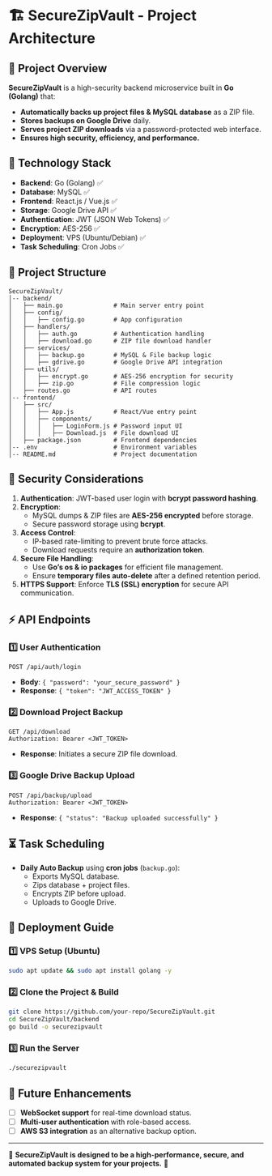 # 🏗 SecureZipVault - Project Architecture

## 📌 Project Overview
**SecureZipVault** is a high-security backend microservice built in **Go (Golang)** that:
- **Automatically backs up project files & MySQL database** as a ZIP file.
- **Stores backups on Google Drive** daily.
- **Serves project ZIP downloads** via a password-protected web interface.
- **Ensures high security, efficiency, and performance.**

## 🚀 Technology Stack
- **Backend**: Go (Golang) ✅
- **Database**: MySQL ✅
- **Frontend**: React.js / Vue.js ✅
- **Storage**: Google Drive API ✅
- **Authentication**: JWT (JSON Web Tokens) ✅
- **Encryption**: AES-256 ✅
- **Deployment**: VPS (Ubuntu/Debian) ✅
- **Task Scheduling**: Cron Jobs ✅

## 📂 Project Structure
```
SecureZipVault/
│-- backend/
│   ├── main.go              # Main server entry point
│   ├── config/
│   │   ├── config.go        # App configuration
│   ├── handlers/
│   │   ├── auth.go          # Authentication handling
│   │   ├── download.go      # ZIP file download handler
│   ├── services/
│   │   ├── backup.go        # MySQL & File backup logic
│   │   ├── gdrive.go        # Google Drive API integration
│   ├── utils/
│   │   ├── encrypt.go       # AES-256 encryption for security
│   │   ├── zip.go           # File compression logic
│   ├── routes.go            # API routes
│-- frontend/
│   ├── src/
│   │   ├── App.js           # React/Vue entry point
│   │   ├── components/
│   │   │   ├── LoginForm.js # Password input UI
│   │   │   ├── Download.js  # File download UI
│   ├── package.json         # Frontend dependencies
│-- .env                     # Environment variables
│-- README.md                # Project documentation
```

## 🔐 Security Considerations
1. **Authentication**: JWT-based user login with **bcrypt password hashing**.
2. **Encryption**:
   - MySQL dumps & ZIP files are **AES-256 encrypted** before storage.
   - Secure password storage using **bcrypt**.
3. **Access Control**:
   - IP-based rate-limiting to prevent brute force attacks.
   - Download requests require an **authorization token**.
4. **Secure File Handling**:
   - Use **Go’s os & io packages** for efficient file management.
   - Ensure **temporary files auto-delete** after a defined retention period.
5. **HTTPS Support**: Enforce **TLS (SSL) encryption** for secure API communication.

## ⚡ API Endpoints
### **1️⃣ User Authentication**
```http
POST /api/auth/login
```
- **Body**: `{ "password": "your_secure_password" }`
- **Response**: `{ "token": "JWT_ACCESS_TOKEN" }`

### **2️⃣ Download Project Backup**
```http
GET /api/download
Authorization: Bearer <JWT_TOKEN>
```
- **Response**: Initiates a secure ZIP file download.

### **3️⃣ Google Drive Backup Upload**
```http
POST /api/backup/upload
Authorization: Bearer <JWT_TOKEN>
```
- **Response**: `{ "status": "Backup uploaded successfully" }`

## ⏳ Task Scheduling
- **Daily Auto Backup** using **cron jobs** (`backup.go`):
  - Exports MySQL database.
  - Zips database + project files.
  - Encrypts ZIP before upload.
  - Uploads to Google Drive.

## 🚀 Deployment Guide
### **1️⃣ VPS Setup (Ubuntu)**
```bash
sudo apt update && sudo apt install golang -y
```

### **2️⃣ Clone the Project & Build**
```bash
git clone https://github.com/your-repo/SecureZipVault.git
cd SecureZipVault/backend
go build -o securezipvault
```

### **3️⃣ Run the Server**
```bash
./securezipvault
```

## 📌 Future Enhancements
- [ ] **WebSocket support** for real-time download status.
- [ ] **Multi-user authentication** with role-based access.
- [ ] **AWS S3 integration** as an alternative backup option.

---
🎯 **SecureZipVault is designed to be a high-performance, secure, and automated backup system for your projects.** 🚀


